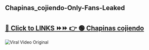 
 ## Chapinas_cojiendo-Only-Fans-Leaked

# <h2><a href="https://clipsfans.com/Chapinas_cojiendo&ref=git">🔗 Click to LINKS ⏩⏩ 👉 🟢 Chapinas cojiendo </a></h2>

<a href="https://clipsfans.com/Chapinas_cojiendo&ref=git" rel="nofollow" data-target="animated-image.originalLink"><img src="https://i.ibb.co.com/xMMVF88/686577567.gif" alt="Viral Video Original" style="max-width: 100%; display: inline-block;" data-target="animated-image.originalImage"></a>
